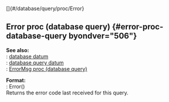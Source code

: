 []{#/database/query/proc/Error}    
## Error proc (database query) {#error-proc-database-query byondver="506"}    
**See also:**    
:   [database datum](/ref/database.md)    
:   [database query datum](/ref/database/query.md)    
:   [ErrorMsg proc (database query)](/ref/database/query/proc/ErrorMsg.md)    
<!-- -->    
**Format:**    
:   Error()    
Returns the error code last received for this query.  